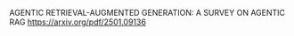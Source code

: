 AGENTIC RETRIEVAL-AUGMENTED GENERATION: A SURVEY ON  AGENTIC RAG   https://arxiv.org/pdf/2501.09136

